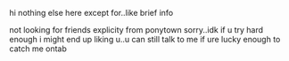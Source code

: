 hi nothing else here except for..like brief info

not looking for friends explicity from ponytown sorry..idk if u try hard enough i might end up liking u..u can still talk to me if ure lucky enough to catch me ontab
